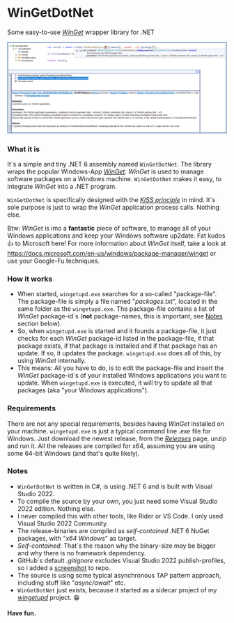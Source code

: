 # WinGetDotNet
Some easy-to-use [_WinGet_](https://docs.microsoft.com/en-us/windows/package-manager/winget) wrapper library for .NET

![wingetupd.exe](img/screenshot-source-code.png)

### What it is
It´s a simple and tiny .NET 6 assembly named `WinGetDotNet`. The library wraps the popular Windows-App [_WinGet_](https://docs.microsoft.com/en-us/windows/package-manager/winget). _WinGet_ is used to manage software packages on a Windows machine. `WinGetDotNet` makes it easy, to integrate _WinGet_ into a .NET program.

`WinGetDotNet` is specifically designed with the [_KISS principle_](https://en.wikipedia.org/wiki/KISS_principle) in mind. It´s sole purpose is just to wrap the _WinGet_ application process calls. Nothing else.

Btw: _WinGet_ is imo a __fantastic__ piece of software, to manage all of your Windows applications and keep your Windows software up2date. Fat kudos :thumbsup: to Microsoft here!  For more information about _WinGet_ itself, take a look at https://docs.microsoft.com/en-us/windows/package-manager/winget or use your Google-Fu techniques.

### How it works
- When started, `wingetupd.exe` searches for a so-called "package-file". The package-file is simply a file named "_packages.txt_", located in the same folder as the `wingetupd.exe`. The package-file contains a list of _WinGet_ package-id´s (__not__ package-names, this is important, see [Notes](#Notes) section below).
- So, when `wingetupd.exe` is started and it founds a package-file, it just checks for each _WinGet_ package-id listed in the package-file, if that package exists, if that package is installed and if that package has an update. If so, it updates the package. `wingetupd.exe` does all of this, by using _WinGet_ internally.
- This means: All you have to do, is to edit the package-file and insert the _WinGet_ package-id´s of your installed Windows applications you want to update. When `wingetupd.exe` is executed, it will try to update all that packages (aka "your Windows applications").

### Requirements
There are not any special requirements, besides having _WinGet_ installed on your machine. `wingetupd.exe` is just a typical command line _.exe_ file for Windows. Just download the newest release, from the [_Releases_](https://github.com/MBODM/wingetupd/releases) page, unzip and run it. All the releases are compiled for x64, assuming you are using some 64-bit Windows (and that's quite likely).

### Notes
- `WinGetDotNet` is written in C#, is using .NET 6 and is built with Visual Studio 2022.
- To compile the source by your own, you just need some Visual Studio 2022 edition. Nothing else.
- I never compiled this with other tools, like Rider or VS Code. I only used Visual Studio 2022 Community.
- The release-binaries are compiled as _self-contained_ .NET 6 NuGet packages, with "_x64 Windows_" as target.
- _Self-contained_: That´s the reason why the binary-size may be bigger and why there is no framework dependency.
- GitHub´s default _.gitignore_ excludes Visual Studio 2022 publish-profiles, so i added a [screenshot](img/screenshot-publish-settings.png) to repo.
- The source is using some typical asynchronous TAP pattern approach, including stuff like "_async/await_" etc.
- `WinGetDotNet` just exists, because it started as a sidecar project of my  [_wingetupd_](https://github.com/MBODM/wingetupd) project. :grin:

#### Have fun.

